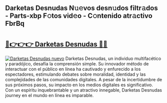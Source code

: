 ## Darketas Desnudas N𝚞𝚎vos desn𝚞dos filtr𝚊dos - Parts-xbp F𝚘tos vid𝚎o - C𝚘ntenido atr𝚊ctivo FbrBq

# <h2><a href="http://mbbjfe.tromn.icu/?c=Darketas+Desnudas">🔗👉👉👉 Darketas Desnudas 🔗🔗</a></h2>

[![Darketas Desnudas nuevo](https://i.imgur.com/pEAQMta.gif)](http://mbbjfe.tromn.icu/?c=Darketas+Desnudas)
Darketas Desnudas, un individuo multifacético y paradójico, desafía la comprensión simple. Su innovador método de interactuar con el público en línea ha cautivado y enfurecido a los espectadores, estimulando debates sobre moralidad, identidad y las complejidades de las comunidades digitales. A pesar de la incertidumbre de sus próximos pasos, su impacto en los medios digitales es significativo. Con un espíritu inquebrantable y un atractivo innegable, Darketas Desnudas journey en el mundo en línea es imparable.
